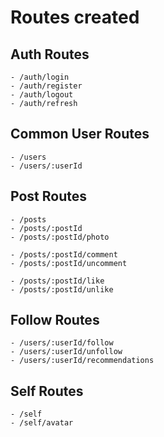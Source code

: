 # Routes created

## Auth Routes

    - /auth/login
    - /auth/register
    - /auth/logout
    - /auth/refresh

## Common User Routes

    - /users
    - /users/:userId

## Post Routes

    - /posts
    - /posts/:postId
    - /posts/:postId/photo

    - /posts/:postId/comment
    - /posts/:postId/uncomment

    - /posts/:postId/like
    - /posts/:postId/unlike

## Follow Routes

    - /users/:userId/follow
    - /users/:userId/unfollow
    - /users/:userId/recommendations

## Self Routes

    - /self
    - /self/avatar
